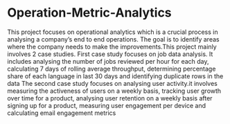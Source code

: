 # Operation-Metric-Analytics

This project focuses on operational analytics which is a crucial process in analysing a company’s end to end operations. The goal is to identify areas where the company needs to make the improvements.This project mainly involves 2 case studies.
      First case study focuses on job data analysis. It includes analysing the number of jobs reviewed per hour for each day, calculating 7 days of rolling average throughput, determining percentage share of each language in last 30 days and identifying duplicate rows in the data
       The second case study focuses on analysing user activity.it involves measuring the activeness of users on a weekly basis, tracking user growth over time for a product, analysing user retention on a weekly basis after signing up for a product, measuring user engagement per device and calculating email engagement metrics
    
